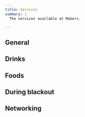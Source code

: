 ```yaml
---
title: Services
summary: |
  The services available at Makers.

---
```


## General

## Drinks

## Foods

## During blackout

## Networking
